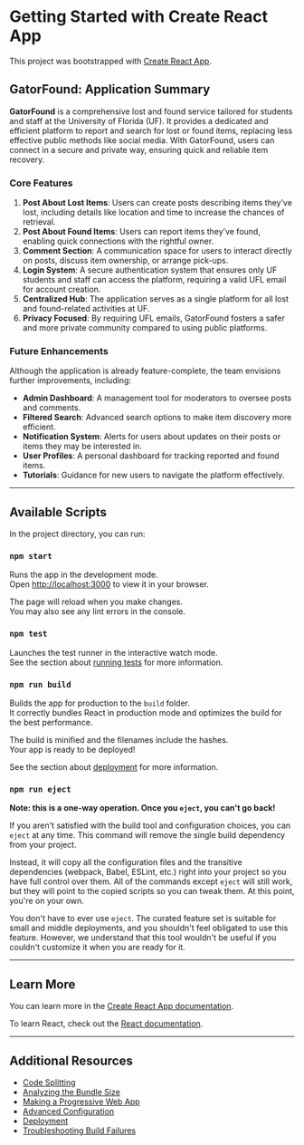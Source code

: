 # Getting Started with Create React App

This project was bootstrapped with [Create React App](https://github.com/facebook/create-react-app).

## GatorFound: Application Summary

**GatorFound** is a comprehensive lost and found service tailored for students and staff at the University of Florida (UF). It provides a dedicated and efficient platform to report and search for lost or found items, replacing less effective public methods like social media. With GatorFound, users can connect in a secure and private way, ensuring quick and reliable item recovery.

### Core Features

1. **Post About Lost Items**: Users can create posts describing items they’ve lost, including details like location and time to increase the chances of retrieval.
2. **Post About Found Items**: Users can report items they’ve found, enabling quick connections with the rightful owner.
3. **Comment Section**: A communication space for users to interact directly on posts, discuss item ownership, or arrange pick-ups.
4. **Login System**: A secure authentication system that ensures only UF students and staff can access the platform, requiring a valid UFL email for account creation.
5. **Centralized Hub**: The application serves as a single platform for all lost and found-related activities at UF.
6. **Privacy Focused**: By requiring UFL emails, GatorFound fosters a safer and more private community compared to using public platforms.

### Future Enhancements

Although the application is already feature-complete, the team envisions further improvements, including:
- **Admin Dashboard**: A management tool for moderators to oversee posts and comments.
- **Filtered Search**: Advanced search options to make item discovery more efficient.
- **Notification System**: Alerts for users about updates on their posts or items they may be interested in.
- **User Profiles**: A personal dashboard for tracking reported and found items.
- **Tutorials**: Guidance for new users to navigate the platform effectively.

---

## Available Scripts

In the project directory, you can run:

### `npm start`

Runs the app in the development mode.  
Open [http://localhost:3000](http://localhost:3000) to view it in your browser.

The page will reload when you make changes.  
You may also see any lint errors in the console.

### `npm test`

Launches the test runner in the interactive watch mode.  
See the section about [running tests](https://facebook.github.io/create-react-app/docs/running-tests) for more information.

### `npm run build`

Builds the app for production to the `build` folder.  
It correctly bundles React in production mode and optimizes the build for the best performance.

The build is minified and the filenames include the hashes.  
Your app is ready to be deployed!

See the section about [deployment](https://facebook.github.io/create-react-app/docs/deployment) for more information.

### `npm run eject`

**Note: this is a one-way operation. Once you `eject`, you can't go back!**

If you aren't satisfied with the build tool and configuration choices, you can `eject` at any time. This command will remove the single build dependency from your project.

Instead, it will copy all the configuration files and the transitive dependencies (webpack, Babel, ESLint, etc.) right into your project so you have full control over them. All of the commands except `eject` will still work, but they will point to the copied scripts so you can tweak them. At this point, you're on your own.

You don't have to ever use `eject`. The curated feature set is suitable for small and middle deployments, and you shouldn't feel obligated to use this feature. However, we understand that this tool wouldn't be useful if you couldn't customize it when you are ready for it.

---

## Learn More

You can learn more in the [Create React App documentation](https://facebook.github.io/create-react-app/docs/getting-started).

To learn React, check out the [React documentation](https://reactjs.org/).

---

## Additional Resources

- [Code Splitting](https://facebook.github.io/create-react-app/docs/code-splitting)
- [Analyzing the Bundle Size](https://facebook.github.io/create-react-app/docs/analyzing-the-bundle-size)
- [Making a Progressive Web App](https://facebook.github.io/create-react-app/docs/making-a-progressive-web-app)
- [Advanced Configuration](https://facebook.github.io/create-react-app/docs/advanced-configuration)
- [Deployment](https://facebook.github.io/create-react-app/docs/deployment)
- [Troubleshooting Build Failures](https://facebook.github.io/create-react-app/docs/troubleshooting#npm-run-build-fails-to-minify)
